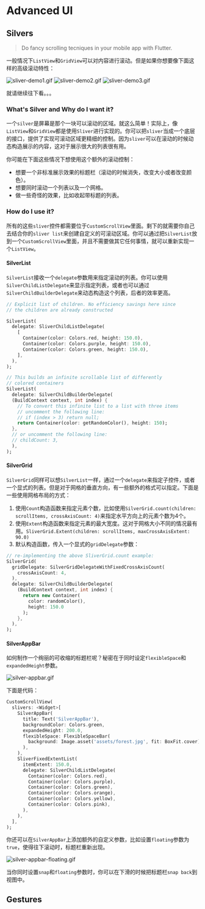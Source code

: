 # Advanced UI

## Silvers

> Do fancy scrolling tecniques in your mobile app with Flutter.

一般情况下`ListView`和`GridView`可以对内容进行滚动。但是如果你想要像下面这样的高级滚动特性：

![sliver-demo1.gif](./images/sliver-demo1.gif)
![sliver-demo2.gif](./images/sliver-demo2.gif)
![sliver-demo3.gif](./images/sliver-demo3.gif)

就请继续往下看。。。

### What's Silver and Why do I want it?

一个`silver`是屏幕是那个一块可以滚动的区域。就这么简单！实际上，像`ListView`和`GridView`都是使用`Sliver`进行实现的。你可以把`sliver`当成一个底层的接口，提供了实现可滚动区域更精细的控制。因为`sliver`可以在滚动的时候动态构造展示的内容，这对于展示很大的列表很有用。

你可能在下面这些情况下想使用这个额外的滚动控制：

* 想要一个非标准展示效果的标题栏（滚动的时候消失，改变大小或者改变颜色）。
* 想要同时滚动一个列表以及一个网格。
* 做一些奇怪的效果，比如收起带标题的列表。

### How do I use it?

所有的这些`sliver`控件都需要位于`CustomScrollView`里面。剩下的就需要你自己去结合你的`sliver list`来创建自定义的可滚动区域。你可以通过把`SilverList`放到一个`CustomScrollView`里面，并且不需要做其它任何事情，就可以重新实现一个`ListView`。

#### SilverList

`SilverList`接收一个`delegate`参数用来指定滚动的列表。你可以使用`SilverChildListDelegate`来显示指定列表，或者也可以通过`SilverChildBuilderDelegate`来动态构造这个列表，后者的效率更高。

```dart
// Explicit list of children. No efficiency savings here since
// the children are already constructed

SilverList(
  delegate: SliverChildListDelegate(
    [
      Container(color: Colors.red, height: 150.0),
      Container(color: Colors.purple, height: 150.0),
      Container(color: Colors.green, height: 150.0),
    ],
  ),
);

// This builds an infinite scrollable list of differently
// colored containers
SilverList(
  delegate: SilverChildBuilderDelegate(
  (BuildContext context, int index) {
    // To convert this infinite list to a list with three items
    // uncomment the following line:
    // if (index > 3) return null;
    return Container(color: getRandomColor(), height: 150);
  },
  // or uncomment the following line: 
  // childCount: 3,
  ),
);
```

#### SilverGrid
`SilverGrid`同样可以想`SilverList`一样，通过一个`delegate`来指定子控件，或者一个显式的列表。但是对于网格的垂直方向，有一些额外的格式可以指定。下面是一些使用网格布局的方式：

1. 使用`Count`构造函数来指定元素个数，比如使用`SilverGrid.count(children: scrollItems, crossAxisCount: 4)`来指定水平方向上的元素个数为4个。
2. 使用`Extent`构造函数来指定元素的最大宽度。这对于网格大小不同的情况最有用。`SliverGrid.Extent(children: scrollItems, maxCrossAxisExtent: 90.0)`
3. 默认构造函数，传入一个显式的`gridDelegate`参数：

```dart
// re-implementing the above SliverGrid.count example:
SilverGrid(
  gridDelegate: SilverGridDelegateWithFixedCrossAxisCount(
    crossAxisCount: 4,
  ),
  delegate: SilverChildBuilderDelegate(
    (BuildContext context, int index) {
      return new Container(
        color: randomColor(),
        height: 150.0
      );
    },
  ),
);
```

#### SilverAppBar
如何制作一个绚丽的可收缩的标题栏呢？秘密在于同时设定`flexibleSpace`和`expandedHeight`参数。

![silver-appbar.gif](./images/silver-appbar.gif)

下面是代码：

```dart
CustomScrollView(
  slivers: <Widget>[
    SilverAppBar(
      title: Text('SilverAppBar'),
      backgroundColor: Colors.green,
      expandedHeight: 200.0,
      flexibleSpace: FlexibleSpaceBar(
        background: Image.asset('assets/forest.jpg', fit: BoxFit.cover),
      ),
    ),
    SliverFixedExtentList(
      itemExtent: 150.0,
      delegate: SilverChildListDelegate(
        Container(color: Colors.red),
        Container(color: Colors.purple),
        Container(color: Colors.green),
        Container(color: Colors.orange),
        Container(color: Colors.yellow),
        Container(color: Colors.pink),
      ),
    ),
  ],
);
```
你还可以在`SilverAppBar`上添加额外的自定义参数，比如设置`floating`参数为`true`，使得往下滚动时，标题栏重新出现。

![silver-appbar-floating.gif](./images/silver-appbar-floating.gif)

当你同时设置`snap`和`floating`参数时，你可以在下滑的时候把标题栏`snap back`到视图中。

## Gestures